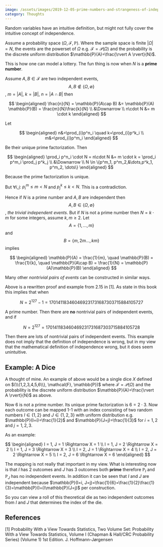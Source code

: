 ```yaml
---
image: /assets/images/2019-12-05-prime-numbers-and-strangeness-of-independent-random-variables/prime_number.png
category: Thoughts
---
```


Random variables have an intuitive definition, but might not fully cover the intuitive concept of independence.  <!--more--> 

Assume a probability space $(\Omega, \mathcal{F}, \mathbb{P})$. Where the sample space is finite $\vert\Omega\vert=N$, the events are the powerset of $\Omega$ e.g. $\mathcal{F}=\mathcal{P}(\Omega)$ and the probability is the discrete uniform distribution $\mathbb{P}(A)=\frac{\rvert A \rvert}{N}$.

This is how one can model a lottery. The fun thing is now when $N$ is a **prime number**.

Assume $A,B\in\mathcal{F}$ are two independent events, $$A,B\notin\{\Omega, \emptyset \}$$, $m=\rvert A\rvert$, $k=\rvert B\rvert$, $n=\rvert A\cap B \rvert$ then

$$
\begin{aligned}
\frac{n}{N} = \mathbb{P}(A\cap B) &= \mathbb{P}(A) \mathbb{P}(B) = \frac{m}{N}\frac{k}{N} \\
&\Downarrow \\
n\cdot N &= m \cdot k
\end{aligned}
$$

Let

$$
\begin{aligned}
n&=\prod_{i}p^n_i \quad k=\prod_{i}p^k_i \\
m&=\prod_{i}p^m_i
\end{aligned}
$$

Be their unique prime factorization. Then

$$
\begin{aligned}
\prod_i p^n_i \cdot N = n\cdot N &= m \cdot k = \prod_i p^m_i \prod_j p^k_j \\
&\Downarrow \\
N \in \{p^m_1, p^m_2,&\dots,p^k_1, p^m_2, \dots\}
\end{aligned}
$$

Because the prime factorization is unique.

But $\forall i,j:$ $p^m_i\leq m<N$ and $p^k_j\leq k<N$. This is a contradiction.

Hence if $N$ is a prime number and $A,B$ are independent then $$A,B\in\{\Omega, \emptyset \}$$, *the trivial independent events*. But if $N$ is not a prime number then $N=k\cdot m$ for some integers, assume $k,m\geq 2$.
Let $$A=\{1,\dots,m\}$$ and $$B=\{m,2m\dots,km\}$$ implies

$$
\begin{aligned}
\mathbb{P}(A) = \frac{1}{m}, \quad \mathbb{P}(B) = \frac{1}{k}, \quad \mathbb{P}(A\cap B) = \frac{1}{N} = \mathbb{P}(A)\mathbb{P}(B)
\end{aligned}
$$

Many other *nontrivial pairs of events* can be constructed in similar ways.

Above is a rewritten proof and example from 2.15 in [1]. As state in this book this implies that when

$$
N=2^{127}-1=170141183460469231731687303715884105727
$$

A prime number. Then there are **no** nontrivial pairs of independent events, and if

$$
N=2^{127}=170141183460469231731687303715884105728
$$

Then there are lots of nontrivial pairs of independent events. This example does not imply that the definition of independence is wrong, but in my view that the mathematical definition of independence wrong, but it does seem unintuitive.

## Example: A Dice

A thought of mine. An example of above would be a single dice $X$ defined on $(\\{1,2,3,4,5,6\\}, \mathcal{F}, \mathbb{P})$ where $\mathcal{F}=\mathcal{P}(\Omega)$ and the probability is the discrete uniform distribution $\mathbb{P}(A)=\frac{\rvert A \rvert}{N}$ as above.

Now 6 is not a prime number. Its unique prime factorization is $6=2\cdot3$. Now each outcome can be mapped 1-1 with an index consisting of two random numbers $I\in\{1,2\}$ and $J\in\{1,2,3\}$ with uniform distribution e.g. $\mathbb{P}(I=i)=\frac{1}{2}$ and $\mathbb{P}(J=j)=\frac{1}{3}$ for $i=1,2$ and $j=1,2,3$.

As an example:

$$
\begin{aligned}
    I = 1, J = 1 \Rightarrow X = 1 \\
    I = 1, J = 2 \Rightarrow X = 2 \\
    I = 1, J = 3 \Rightarrow X = 3 \\
    I = 2, J = 1 \Rightarrow X = 4 \\
    I = 2, J = 2 \Rightarrow X = 5 \\
    I = 2, J = 6 \Rightarrow X = 6
\end{aligned}
$$

The mapping is not really that important in my view. What is interesting now is that $I$ has 2 outcomes and $J$ has 3 outcomes both **prime** therefore $\mathbb{P}_I$ and $\mathbb{P}_J$ has no independent events. In addition it can be seen that $I$ and $J$ are independent because $\mathbb{P}(I=i, J=j)=\frac{1}{6}=\frac{1}{2}\frac{1}{3}=\mathbb{P}(I=i)\mathbb{P}(J=j)$ per construction.

So you can view a roll of this theoretical die as two independent outcomes from $I$ and $J$ that determines the index of the die. 

## References

[1] Probability With a View Towards Statistics, Two Volume Set: Probability With a View Towards Statistics, Volume I (Chapman & Hall/CRC Probability Series) (Volume 1) 1st Edition. J. Hoffmann-Jørgensen
